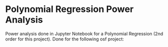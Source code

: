# Polynomial Regression Power Analysis
Power analysis done in Jupyter Notebook for a Polynomial Regression (2nd order for this project). Done for the following osf project: 
